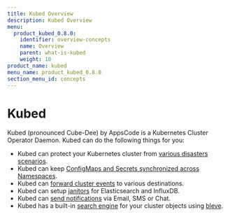 ```yaml
---
title: Kubed Overview
description: Kubed Overview
menu:
  product_kubed_0.8.0:
    identifier: overview-concepts
    name: Overview
    parent: what-is-kubed
    weight: 10
product_name: kubed
menu_name: product_kubed_0.8.0
section_menu_id: concepts
---
```


# Kubed

Kubed (pronounced Cube-Dee) by AppsCode is a Kubernetes Cluster Operator Daemon. Kubed can do the following things for you:

 - Kubed can protect your Kubernetes cluster from [various disasters scenarios](/products/kubed/0.8.0/guides/disaster-recovery/).
 - Kubed can keep [ConfigMaps and Secrets synchronized across Namespaces](/products/kubed/0.8.0/guides/config-syncer/).
 - Kubed can [forward cluster events](/products/kubed/0.8.0/guides/cluster-events/) to various destinations.
 - Kubed can setup [janitors](/products/kubed/0.8.0/guides/janitors) for Elasticsearch and InfluxDB.
 - Kubed can [send notifications](/products/kubed/0.8.0/guides/cluster-events/notifiers) via Email, SMS or Chat.
 - Kubed has a built-in [search engine](/products/kubed/0.8.0/guides/apiserver) for your cluster objects using [bleve](https://github.com/blevesearch/bleve).
